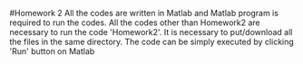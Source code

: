 #Homework 2
All the codes are written in Matlab and Matlab program is required to run the codes. All the codes other than Homework2 are necessary to run the code 'Homework2'. It is necessary to put/download all the files in the same directory. The code can be simply executed by clicking 'Run' button on Matlab

